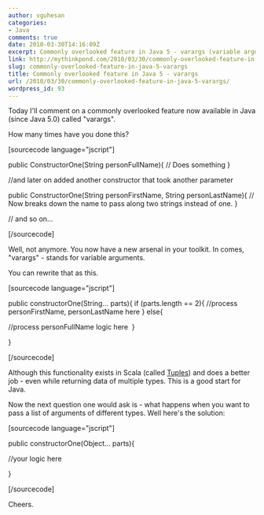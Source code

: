 ```yaml
---
author: vguhesan
categories:
- Java
comments: true
date: 2010-03-30T14:16:09Z
excerpt: Commonly overlooked feature in Java 5 - varargs (variable arguments)
link: http://mythinkpond.com/2010/03/30/commonly-overlooked-feature-in-java-5-varargs/
slug: commonly-overlooked-feature-in-java-5-varargs
title: Commonly overlooked feature in Java 5 - varargs
url: /2010/03/30/commonly-overlooked-feature-in-java-5-varargs/
wordpress_id: 93
---
```


Today I'll comment on a commonly overlooked feature now available in Java (since Java 5.0) called "varargs".

How many times have you done this?

[sourcecode language="jscript"]

public ConstructorOne(String personFullName){
// Does something
}

//and later on added another constructor that took another parameter

public ConstructorOne(String personFirstName, String personLastName){
// Now breaks down the name to pass along two strings instead of one.
}

// and so on...

[/sourcecode]

Well, not anymore. You now have a new arsenal in your toolkit. In comes, "varargs" - stands for variable arguments.

You can rewrite that as this.

[sourcecode language="jscript"]

public constructorOne(String... parts){
if (parts.length == 2){
//process personFirstName, personLastName here
} else{

//process personFullName logic here  }

}

[/sourcecode]

Although this functionality exists in Scala (called [Tuples](http://www.codecommit.com/blog/scala/scala-for-java-refugees-part-6)) and does a better job - even while returning data of multiple types. This is a good start for Java.

Now the next question one would ask is - what happens when you want to pass a list of arguments of different types. Well here's the solution:

[sourcecode language="jscript"]

public constructorOne(Object... parts){

//your logic here

}

[/sourcecode]

Cheers.
